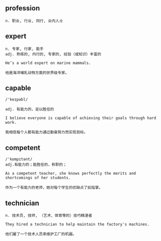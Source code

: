 ## profession
```
n. 职业, 行业, 同行, 业内人士
```

## expert
```
n. 专家, 行家, 能手
adj. 熟练的, 内行的, 专家的, 经验（或知识）丰富的

He’s a world expert on marine mammals.

他是海洋哺乳动物方面的世界级专家。
```

## capable
```
/'keɪpəbl/

adj. 有能力的，足以胜任的

I believe everyone is capable of achieving their goals through hard work.

我相信每个人都有能力通过勤奋努力而实现目标。
```

## competent
```
/'kɒmpɪtənt/
adj.有能力的；能胜任的，称职的；

As a competent teacher, she knows perfectly the merits and shortcomings of her students.

作为一个有能力的老师，她对每个学生的优缺点了如指掌。
```
## technician
```
n. 技术员, 技师, （艺术、体育等的）技巧精湛者

They hired a technician to help maintain the factory's machines.

他们雇了一个技术人员来维护工厂的机器。
```
